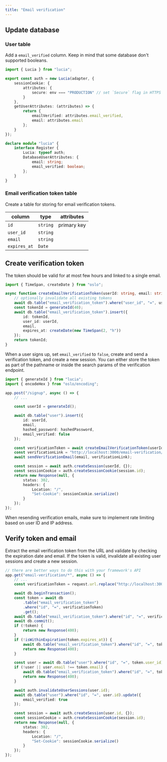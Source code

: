 ```yaml
---
title: "Email verification"
---
```


## Update database

### User table

Add a `email_verified` column. Keep in mind that some database don't supported booleans.

```ts
import { Lucia } from "lucia";

export const auth = new Lucia(adapter, {
	sessionCookie: {
		attributes: {
			secure: env === "PRODUCTION" // set `Secure` flag in HTTPS
		}
	},
	getUserAttributes: (attributes) => {
		return {
			emailVerified: attributes.email_verified,
			email: attributes.email
		};
	}
});

declare module "lucia" {
	interface Register {
		Lucia: typeof auth;
		DatabaseUserAttributes: {
			email: string;
			email_verified: boolean;
		};
	}
}
```

### Email verification token table

Create a table for storing for email verification tokens.

| column       | type     | attributes  |
| ------------ | -------- | ----------- |
| `id`         | `string` | primary key |
| `user_id`    | `string` |             |
| `email`      | `string` |             |
| `expires_at` | `Date`   |             |

## Create verification token

The token should be valid for at most few hours and linked to a single email.

```ts
import { TimeSpan, createDate } from "oslo";

async function createEmailVerificationToken(userId: string, email: string): Promise<string> {
	// optionally invalidate all existing tokens
	await db.table("email_verification_token").where("user_id", "=", userId).deleteAll();
	const tokenId = generateId(40);
	await db.table("email_verification_token").insert({
		id: tokenId,
		user_id: userId,
		email,
		expires_at: createDate(new TimeSpan(2, "h"))
	});
	return tokenId;
}
```

When a user signs up, set `email_verified` to `false`, create and send a verification token, and create a new session. You can either store the token as part of the pathname or inside the search params of the verification endpoint.

```ts
import { generateId } from "lucia";
import { encodeHex } from "oslo/encoding";

app.post("/signup", async () => {
	// ...

	const userId = generateId();

	await db.table("user").insert({
		id: userId,
		email,
		hashed_password: hashedPassword,
		email_verified: false
	});

	const verificationToken = await createEmailVerificationToken(userId, email);
	const verificationLink = "http://localhost:3000/email-verification/" + verificationToken;
	await sendVerificationEmail(email, verificationLink);

	const session = await auth.createSession(userId, {});
	const sessionCookie = auth.createSessionCookie(session.id);
	return new Response(null, {
		status: 302,
		headers: {
			Location: "/",
			"Set-Cookie": sessionCookie.serialize()
		}
	});
});
```

When resending verification emails, make sure to implement rate limiting based on user ID and IP address.

## Verify token and email

Extract the email verification token from the URL and validate by checking the expiration date and email. If the token is valid, invalidate all existing user sessions and create a new session.

```ts
// there are better ways to do this with your framework's API
app.get("email-verification/*", async () => {
	// ...
	const verificationToken = request.url.replace("http://localhost:3000/email-verification/", "");

	await db.beginTransaction();
	const token = await db
		.table("email_verification_token")
		.where("id", "=", verificationToken)
		.get();
	await db.table("email_verification_token").where("id", "=", verificationToken).delete();
	await db.commit();
	if (!token) {
		return new Response(400);
	}
	if (!isWithinExpiration(token.expires_at)) {
		await db.table("email_verification_token").where("id", "=", token.id).delete();
		return new Response(400);
	}

	const user = await db.table("user").where("id", "=", token.user_id).get();
	if (!user || user.email !== token.email) {
		await db.table("email_verification_token").where("id", "=", token.id).delete();
		return new Response(400);
	}

	await auth.invalidateUserSessions(user.id);
	await db.table("user").where("id", "=", user.id).update({
		email_verified: true
	});

	const session = await auth.createSession(user.id, {});
	const sessionCookie = auth.createSessionCookie(session.id);
	return new Response(null, {
		status: 302,
		headers: {
			Location: "/",
			"Set-Cookie": sessionCookie.serialize()
		}
	});
});
```
